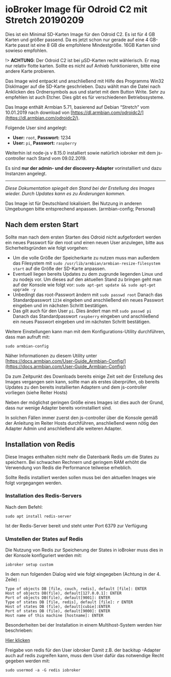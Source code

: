 # ioBroker Image für Odroid C2 mit Stretch 20190209

Dies ist ein Minimal SD-Karten Image für den Odroid C2. Es ist für 4 GB Karten und größer passend. Da es jetzt schon nur gerade auf eine 4 GB-Karte 
passt ist eine 8 GB die empfohlene Mindestgröße. 16GB Karten sind sowieso empfohlen.

!> **ACHTUNG**: Der Odroid C2 ist bei µSD-Karten recht wählerisch. Er mag nur relativ flotte karten. Sollte es nicht auf Anhieb funktionieren, bitte eine andere Karte probieren.

Das Image wird entpackt und anschließend mit Hilfe des Programms  Win32 DiskImager auf die SD-Karte geschrieben. Dazu wählt man die Datei nach 
Anklicken des Ordnersymbols aus und startet mit dem Button Write. Sehr zu empfehlen ist auch Etcher. Dies gibt es für verschiedenen Betriebssysteme.

Das Image enthält Armbian 5.71, basierend auf Debian “Stretch” vom 10.01.2019 nach download von [https://dl.armbian.com/odroidc2/](https://dl.armbian.com/odroidc2/).

Folgende User sind angelegt:
- **User:** `root`,  **Passwort:** 1234
- **User:** `pi`, **Passwort:** `raspberry`

Weiterhin ist node-js v 8.15.0 installiert sowie natürlich iobroker mit dem js-controller nach Stand vom 09.02.2019.

Es sind **nur der admin- und der discovery-Adapter** vorinstalliert und dazu Instanzen angelegt.

-----------------

*Diese Dokumentation spiegelt den Stand bei der Erstellung des Images wieder. Durch Updates kann es zu Änderungen kommen.*

Das Image ist für Deutschland lokalisiert. Bei Nutzung in anderen Umgebungen bitte entsprechend anpassen. (armbian-config; Personal)

## Nach dem ersten Start
Sollte man nach dem ersten Starten des Odroid nicht aufgefordert 
werden ein neues Passwort für den root und einen neuen User 
anzulegen, bitte aus Sicherheitsgründen wie folgt vorgehen:
- Um die volle Größe der Speicherkarte zu nutzen muss man  außerdem das Filesystem mit `sudo /usr/lib/armbian/armbian-resize-filesystem start` 
auf die Größe der SD-Karte anpassen.
- Eventuell liegen bereits Updates zu dem zugrunde liegenden Linux und zu nodejs vor. Um dieses auf den aktuellen Stand zu bringen geht man auf 
der Konsole wie folgt vor: `sudo apt-get update && sudo apt-get upgrade -y`
- Unbedingt das root-Passwort ändern mit `sudo passwd root` Danach das Standardpasswort `1234` eingeben und anschließend ein neues Passwort 
eingeben und im nächsten Schritt bestätigen.
- Das gilt auch für den User `pi`. Dies ändert man mit `sudo passwd pi` Danach das Standardpasswort `raspberry` eingeben und anschließend ein neues 
Passwort eingeben und im nächsten Schritt bestätigen.

Weitere Einstellungen kann man mit dem Konfigurations-Utility durchführen, dass man aufruft mit:

`sudo armbian-config`

Näher Informationen zu diesem Utility unter [https://docs.armbian.com/User-Guide_Armbian-Config/](https://docs.armbian.com/User-Guide_Armbian-Config/)

Da zum Zeitpunkt des Downloads bereits einige Zeit seit der Erstellung des Images vergangen sein kann, sollte man als erstes überprüfen, ob bereits Updates zu 
den bereits installierten Adaptern und dem js-controller vorliegen (siehe Reiter Hosts)

Neben der möglichst geringen Größe eines Images ist dies auch der Grund, dass nur wenige Adapter bereits vorinstalliert sind.

In solchen Fällen immer zuerst den js-controller über die Konsole gemäß der Anleitung im Reiter Hosts durchführen, anschließend wenn nötig den Adapter Admin 
und anschließend alle weiteren Adapter.


## Installation von Redis
Diese Images enthalten nicht mehr die Datenbank Redis um die States zu speichern. Bei schwachen Rechnern und geringem RAM erhöht die Verwendung von 
Redis die Performance teilweise erheblich.

Sollte Redis installiert werden sollen muss bei den aktuellen Images wie folgt vorgegangen werden.

### Installation des Redis-Servers
Nach dem Befehl:

`sudo apt install redis-server`

Ist der Redis-Server bereit und steht unter Port 6379 zur Verfügung

### Umstellen der States auf Redis
Die Nutzung von Redis zur Speicherung der States in ioBroker muss dies in der Konsole konfiguriert werden mit:

`iobroker setup custom`

In dem nun folgenden Dialog wird wie folgt eingegeben (Achtung in der 4. Zeile) :

```
Type of objects DB [file, couch, redis], default [file]: ENTER
Host of objects DB(file), default[127.0.0.1]: ENTER
Port of objects DB(file), default[9001]: ENTER
Type of states DB [file, redis], default [file]: r ENTER
Host of states DB (file), default[cubie]:ENTER
Port of states DB (file), default[9000]: ENTER
Host name of this machine [hostname]: ENTER
```
 
Besonderheiten bei der Installation in einem Multihost-System werden hier beschrieben:

[Hier klicken](config/multihost.md)

Freigabe von redis für den User iobroker
Damit z.B. der backitup -Adapter auch auf redis zugreifen kann, muss dem User dafür das notwendige Recht gegeben werden mit:

`sudo usermod -a -G redis iobroker`